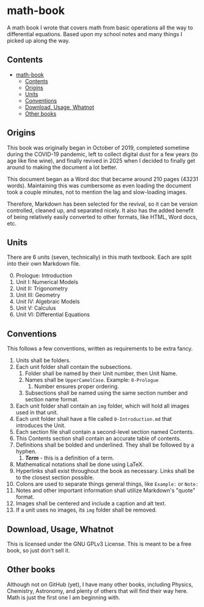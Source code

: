 # math-book

A math book I wrote that covers math from basic operations all the way to differential equations. Based upon my school notes and many things I picked up along the way.

## Contents

- [math-book](#math-book)
  - [Contents](#contents)
  - [Origins](#origins)
  - [Units](#units)
  - [Conventions](#conventions)
  - [Download, Usage, Whatnot](#download-usage-whatnot)
  - [Other books](#other-books)

## Origins

This book was originally began in October of 2019, completed sometime during the COVID-19 pandemic, left to collect digital dust for a few years (to age like fine wine), and finally revived in 2025 when I decided to finally get around to making the document a lot better.

This document began as a Word doc that became around 210 pages (43231 words). Maintaining this was cumbersome as even loading the document took a couple minutes, not to mention the lag and slow-loading images.

Therefore, Markdown has been selected for the revival, so it can be version controlled, cleaned up, and separated nicely. It also has the added benefit of being relatively easily converted to other formats, like HTML, Word docs, etc.

## Units

There are 6 units (seven, technically) in this math textbook. Each are split into their own Markdown file.

0. Prologue: Introduction
1. Unit I: Numerical Models
2. Unit II: Trigonometry
3. Unit III: Geometry
4. Unit IV: Algebraic Models
5. Unit V: Calculus
6. Unit VI: Differential Equations

## Conventions

This follows a few conventions, written as requirements to be extra fancy.

1. Units shall be folders.
2. Each unit folder shall contain the subsections.
   1. Folder shall be named by their Unit number, then Unit Name.
   2. Names shall be `UpperCamelCase`. Example: `0-Prologue`
      1. Number ensures proper ordering.
   3. Subsections shall be named using the same section number and section name format.
3. Each unit folder shall contain an `img` folder, which will hold all images used in that unit.
4. Each unit folder shall have a file called `0-Introduction.md` that introduces the Unit.
5. Each section file shall contain a second-level section named Contents.
6. This Contents section shall contain an accurate table of contents.
7. Definitions shall be bolded and underlined. They shall be followed by a hyphen.
   1. ***Term*** - this is a definition of a term.
8. Mathematical notations shall be done using LaTeX.
9. Hyperlinks shall exist throughout the book as necessary. Links shall be to the closest section possible.
10. Colons are used to separate things general things, like `Example:` or `Note:`
11. Notes and other important information shall utilize Markdown's "quote" format.
12. Images shall be centered and include a caption and alt text.
13. If a unit uses no images, its `img` folder shall be removed.

## Download, Usage, Whatnot

This is licensed under the GNU GPLv3 License. This is meant to be a free book, so just don't sell it.

## Other books

Although not on GitHub (yet), I have many other books, including Physics, Chemistry, Astronomy, and plenty of others that will find their way here. Math is just the first one I am beginning with.

